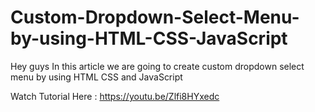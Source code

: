 # Custom-Dropdown-Select-Menu-by-using-HTML-CSS-JavaScript
Hey guys In this article we are going to create custom dropdown select menu by using HTML CSS and JavaScript

Watch Tutorial Here : https://youtu.be/Zlfi8HYxedc
